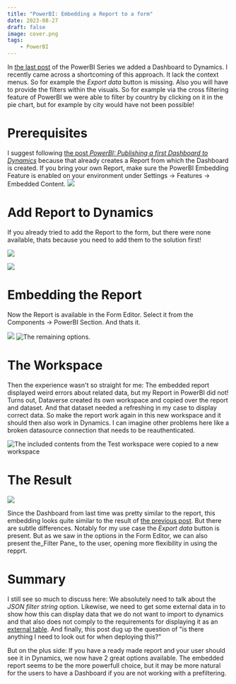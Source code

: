 ```yaml
---
title: "PowerBI: Embedding a Report to a form"
date: 2023-08-27
draft: false
image: cover.png
tags: 
    - PowerBI
---
```


In [the last post](/powerbi/first-dashboard) of the PowerBI Series we added a Dashboard to Dynamics. I recently came across a shortcoming of this approach. It lack the context menus. So for example the _Export data_ button is missing. Also you will have to provide the filters within the visuals. So for example via the cross filtering feature of PowerBI we were able to filter by country by clicking on it in the pie chart, but for example by city would have not been possible!

# Prerequisites
I suggest following [the post _PowerBI: Publishing a first Dashboard to Dynamics_](/powerbi/first-dashboard) because that already creates a Report from which the Dashboard is created. If you bring your own Report, make sure the PowerBI Embedding Feature is enabled on your environment under Settings -> Features -> Embedded Content.
![](FeatureSwitch.png) 

# Add Report to Dynamics
If you already tried to add the Report to the form, but there were none available, thats because you need to add them to the solution first!

![](AddReport.png)

![](ReportWizard.png)

# Embedding the Report
Now the Report is available in the Form Editor. Select it from the Components -> PowerBI Section. And thats it.

![](EmbedReport.png) ![The remaining options.](EmbedOption.png)

# The Workspace
Then the experience wasn't so straight for me: The embedded report displayed weird errors about related data, but my Report in PowerBI did not! Turns out, Dataverse created its own workspace and copied over the report and dataset. And that dataset needed a refreshing in my case to display correct data. So make the report work again in this new workspace and it should then also work in Dynamics. I can imagine other problems here like a broken datasource connection that needs to be reauthenticated.

![The included contents from the _Test_ workspace were copied to a new workspace](Workspace.png)

# The Result

![](Report.png)

Since the Dashboard from last time was pretty similar to the report, this embedding looks quite similar to the result of [the previous post](/powerbi/first-dashboard). But there are subtle differences. Notably for my use case the _Export data_ button is present. But as we saw in the options in the Form Editor, we can also present the_Filter Pane_ to the user, opening more flexibility in using the repprt.

# Summary
I still see so much to discuss here: We absolutely need to talk about the _JSON filter string_ option. Likewise, we need to get some external data in to show how this can display data that we do not want to import to dynamics and that also does not comply to the requirements for displaying it as an [external table](/my-first-shot/externaltable). And finally, this post dug up the question of "is there anything I need to look out for when deploying this?"

But on the plus side: If you have a ready made report and your user should see it in Dynamics, we now have 2 great options available. The embedded report seems to be the more powerfull choice, but it may be more natural for the users to have a Dashboard if you are not working with a prefiltering. 